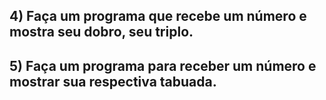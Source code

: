 ## 4) Faça um programa que recebe um número e mostra seu dobro, seu triplo.

## 5) Faça um programa para receber um número e mostrar sua respectiva tabuada.